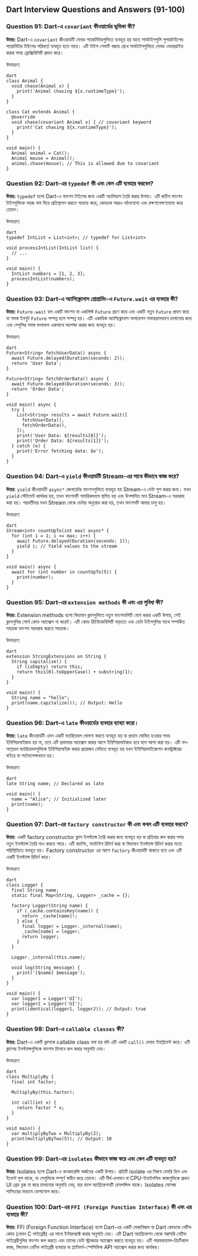 ## Dart Interview Questions and Answers (91-100)

### Question 91: Dart-এ `covariant` কীওয়ার্ডের ভূমিকা কী?
**উত্তর:** Dart-এ `covariant` কীওয়ার্ডটি মেথড প্যারামিটারগুলিতে ব্যবহৃত হয় যাতে সাবটাইপগুলি সুপারটাইপের প্যারামিটার টাইপের পরিবর্তে ব্যবহৃত হতে পারে। এটি টাইপ সেফটি বজায় রেখে সাবটাইপগুলিতে মেথড ওভাররাইড করার সময় ফ্লেক্সিবিলিটি প্রদান করে।

উদাহরণ:
```
dart
class Animal {
  void chase(Animal x) {
    print('Animal chasing ${x.runtimeType}');
  }
}

class Cat extends Animal {
  @override
  void chase(covariant Animal x) { // covariant keyword
    print('Cat chasing ${x.runtimeType}');
  }
}

void main() {
  Animal animal = Cat();
  Animal mouse = Animal();
  animal.chase(mouse); // This is allowed due to covariant
}
```
### Question 92: Dart-এর `typedef` কী এবং কেন এটি ব্যবহার করবেন?
**উত্তর:** `typedef` হলো Dart-এ ফাংশন টাইপের জন্য একটি অ্যালিয়াস তৈরি করার উপায়। এটি জটিল ফাংশন টাইপগুলিকে সহজ নাম দিয়ে প্রতিস্থাপন করতে সাহায্য করে, কোডকে আরও পঠনযোগ্য এবং রক্ষণাবেক্ষণযোগ্য করে তোলে।

উদাহরণ:
```
dart
typedef IntList = List<int>; // typedef for List<int>

void processIntList(IntList list) {
  // ...
}

void main() {
  IntList numbers = [1, 2, 3];
  processIntList(numbers);
}
```
### Question 93: Dart-এ অ্যাসিঙ্ক্রোনাস প্রোগ্রামিং-এ `Future.wait` এর ব্যবহার কী?
**উত্তর:** `Future.wait` হল একটি ফাংশন যা একলিস্ট `Future` গ্রহণ করে এবং একটি নতুন `Future` প্রদান করে যা সমস্ত ইনপুট `Future` সম্পন্ন হলে সম্পন্ন হয়। এটি একাধিক অ্যাসিঙ্ক্রোনাস অপারেশন সমান্তরালভাবে চালানোর জন্য এবং সেগুলির সমস্ত ফলাফল একসাথে অপেক্ষা করার জন্য ব্যবহৃত হয়।

উদাহরণ:
```
dart
Future<String> fetchUserData() async {
  await Future.delayed(Duration(seconds: 2));
  return 'User Data';
}

Future<String> fetchOrderData() async {
  await Future.delayed(Duration(seconds: 3));
  return 'Order Data';
}

void main() async {
  try {
    List<String> results = await Future.wait([
      fetchUserData(),
      fetchOrderData(),
    ]);
    print('User Data: ${results[0]}');
    print('Order Data: ${results[1]}');
  } catch (e) {
    print('Error fetching data: $e');
  }
}
```
### Question 94: Dart-এ `yield` কীওয়ার্ডটি Stream-এর সাথে কীভাবে কাজ করে?
**উত্তর:** `yield` কীওয়ার্ডটি `async*` জেনারেটর ফাংশনগুলিতে ব্যবহৃত হয় Stream-এ ডেটা পুশ করার জন্য। যখন `yield` স্টেটমেন্ট কার্যকর হয়, তখন ফাংশনটি সাময়িকভাবে স্থগিত হয় এবং উত্পাদিত মান Stream-এ সরবরাহ করা হয়। পরবর্তীবার যখন Stream থেকে ডেটার অনুরোধ করা হয়, তখন ফাংশনটি আবার চালু হয়।

উদাহরণ:
```
dart
Stream<int> countUpTo(int max) async* {
  for (int i = 1; i <= max; i++) {
    await Future.delayed(Duration(seconds: 1));
    yield i; // Yield values to the stream
  }
}

void main() async {
  await for (int number in countUpTo(5)) {
    print(number);
  }
}
```
### Question 95: Dart-এর `extension methods` কী এবং এর সুবিধা কী?
**উত্তর:** Extension methods হলো বিদ্যমান ক্লাসগুলিতে নতুন ফাংশনালিটি যোগ করার একটি উপায়, সেই ক্লাসগুলির সোর্স কোড অ্যাক্সেস না করেই। এটি কোড রিইউজেবিলিটি বাড়াতে এবং ডেটা টাইপগুলির সাথে সম্পর্কিত সহায়ক ফাংশন সরবরাহ করতে সহায়ক।

উদাহরণ:
```
dart
extension StringExtensions on String {
  String capitalize() {
    if (isEmpty) return this;
    return this[0].toUpperCase() + substring(1);
  }
}

void main() {
  String name = "hello";
  print(name.capitalize()); // Output: Hello
}
```
### Question 96: Dart-এ `late` কীওয়ার্ডের ব্যবহার ব্যাখ্যা করো।
**উত্তর:** `late` কীওয়ার্ডটি এমন একটি ভ্যারিয়েবল ঘোষণা করতে ব্যবহৃত হয় যা প্রথমে ঘোষিত হওয়ার সময় ইনিশিয়ালাইজড হয় না, তবে এটি প্রথমবার অ্যাক্সেস করার আগে ইনিশিয়ালাইজড হবে বলে আশা করা হয়। এটি নন-নাল্লেবল ভ্যারিয়েবলগুলিকে ইনিশিয়ালাইজ করার প্রয়োজন মেটাতে ব্যবহৃত হয় যখন ইনিশিয়ালাইজেশন কনস্ট্রাক্টরের বাইরে বা শর্তসাপেক্ষভাবে হয়।

উদাহরণ:
```
dart
late String name; // Declared as late

void main() {
  name = "Alice"; // Initialized later
  print(name);
}
```
### Question 97: Dart-এর `factory constructor` কী এবং কখন এটি ব্যবহার করবে?
**উত্তর:** একটি factory constructor ক্লাস ইনস্ট্যান্স তৈরি করার জন্য ব্যবহৃত হয় যা প্রতিবার কল করার সময় নতুন ইনস্ট্যান্স তৈরি নাও করতে পারে। এটি ক্যাশিং, সাবটাইপ রিটার্ন করা বা বিদ্যমান ইনস্ট্যান্স রিটার্ন করার মতো পরিস্থিতিতে ব্যবহৃত হয়। Factory constructor এর আগে `factory` কীওয়ার্ডটি থাকতে হবে এবং এটি একটি ইনস্ট্যান্স রিটার্ন করে।

উদাহরণ:
```
dart
class Logger {
  final String name;
  static final Map<String, Logger> _cache = {};

  factory Logger(String name) {
    if (_cache.containsKey(name)) {
      return _cache[name]!;
    } else {
      final logger = Logger._internal(name);
      _cache[name] = logger;
      return logger;
    }
  }

  Logger._internal(this.name);

  void log(String message) {
    print('[$name] $message');
  }
}

void main() {
  var logger1 = Logger('UI');
  var logger2 = Logger('UI');
  print(identical(logger1, logger2)); // Output: true
}
```
### Question 98: Dart-এ `callable classes` কী?
**উত্তর:** Dart-এ একটি ক্লাসকে callable class বলা হয় যদি এটি একটি `call()` মেথড ইমপ্লিমেন্ট করে। এটি ক্লাসের ইনস্ট্যান্সগুলিকে ফাংশন হিসাবে কল করার অনুমতি দেয়।

উদাহরণ:
```
dart
class MultiplyBy {
  final int factor;

  MultiplyBy(this.factor);

  int call(int x) {
    return factor * x;
  }
}

void main() {
  var multiplyByTwo = MultiplyBy(2);
  print(multiplyByTwo(5)); // Output: 10
}
```
### Question 99: Dart-এর `isolates` কীভাবে কাজ করে এবং কেন এটি ব্যবহৃত হয়?
**উত্তর:** Isolates হলো Dart-এ কনকারেন্সি অর্জনের একটি উপায়। প্রতিটি isolate এর নিজস্ব মেমরি হিপ এবং ইভেন্ট লুপ থাকে, যা সেগুলিকে সম্পূর্ণ স্বাধীন করে তোলে। এটি দীর্ঘ-চলমান বা CPU-ইনটেনসিভ কাজগুলিকে প্রধান UI থ্রেড ব্লক না করে চালানোর অনুমতি দেয়, যার ফলে অ্যাপ্লিকেশনটি রেসপন্সিভ থাকে। Isolates মেসেজ পাসিংয়ের মাধ্যমে যোগাযোগ করে।

### Question 100: Dart-এর `FFI (Foreign Function Interface)` কী এবং এর ব্যবহার কী?
**উত্তর:** FFI (Foreign Function Interface) হলো Dart-এর একটি মেকানিজম যা Dart কোডকে নেটিভ কোড (যেমন C লাইব্রেরী) এর সাথে ইন্টারঅ্যাক্ট করার অনুমতি দেয়। এটি Dart অ্যাপ্লিকেশন থেকে সরাসরি নেটিভ লাইব্রেরীগুলির ফাংশন কল করতে এবং তাদের ডেটা স্ট্রাকচার অ্যাক্সেস করতে ব্যবহৃত হয়। এটি পারফরম্যান্স-ক্রিটিকাল কাজ, বিদ্যমান নেটিভ লাইব্রেরী ব্যবহার বা প্ল্যাটফর্ম-স্পেসিফিক API অ্যাক্সেস করার জন্য কার্যকর।